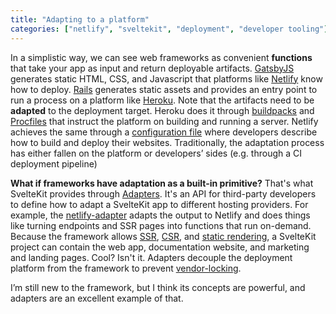 ```yaml
---
title: "Adapting to a platform"
categories: ["netlify", "sveltekit", "deployment", "developer tooling"]
---
```


In a simplistic way,
we can see web frameworks as convenient **functions** that take your app as input and return deployable artifacts.
[GatsbyJS](https://www.gatsbyjs.com/) generates static HTML, CSS, and Javascript that platforms like [Netlify](https://netlify.com) know how to deploy.
[Rails](https://rubyonrails.org/) generates static assets and provides an entry point to run a process on a platform like [Heroku](https://heroku.com).
Note that the artifacts need to be **adapted** to the deployment target.
Heroku does it through [buildpacks](https://devcenter.heroku.com/articles/buildpacks) and [Procfiles](https://devcenter.heroku.com/articles/procfile) that instruct the platform on building and running a server.
Netlify achieves the same through a [configuration file](https://docs.netlify.com/configure-builds/file-based-configuration/) where developers describe how to build and deploy their websites.
Traditionally, the adaptation process has either fallen on the platform or developers’ sides (e.g. through a CI deployment pipeline)

**What if frameworks have adaptation as a built-in primitive?**
That's what SvelteKit provides through [Adapters](https://kit.svelte.dev/docs#adapters).
It's an API for third-party developers to define how to adapt a SvelteKit app to different hosting providers.
For example, the [netlify-adapter](https://github.com/sveltejs/kit/tree/master/packages/adapter-netlify) adapts the output to Netlify and does things like turning endpoints and SSR pages into functions that run on-demand.
Because the framework allows [SSR](https://developers.google.com/web/updates/2019/02/rendering-on-the-web#server-rendering), [CSR](https://developers.google.com/web/updates/2019/02/rendering-on-the-web#csr), and [static rendering](https://developers.google.com/web/updates/2019/02/rendering-on-the-web#static-rendering),
a SvelteKit project can contain the web app, documentation website, and marketing and landing pages.
Cool? Isn't it.
Adapters decouple the deployment platform from the framework to prevent [vendor-locking](/2021/11/08/open-source-vendor-locking).

I’m still new to the framework, but I think its concepts are powerful, and adapters are an excellent example of that.